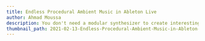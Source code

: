 ```yaml
---
title: Endless Procedural Ambient Music in Ableton Live
author: Ahmad Moussa
description: You don't need a modular synthesizer to create interesting sound scapes, ableton and a couple of free to cheap plugins can do the trick.
thumbnail_path: 2021-02-13-Endless-Procedural-Ambient-Music-in-Ableton-Live.png
---
```


